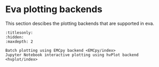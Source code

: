 # Eva plotting backends

This section descibes the plotting backends that are supported in eva.

```{toctree}
:titlesonly:
:hidden:
:maxdepth: 2

Batch plotting using EMCpy backend <EMCpy/index>
Jupyter Notebook interactive plotting using hvPlot backend <hvplot/index>
```
